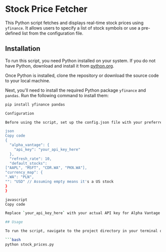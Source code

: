 # Stock Price Fetcher

This Python script fetches and displays real-time stock prices using `yfinance`. It allows users to specify a list of stock symbols or use a pre-defined list from the configuration file.

## Installation

To run this script, you need Python installed on your system. If you do not have Python, download and install it from [python.org](https://www.python.org/).

Once Python is installed, clone the repository or download the source code to your local machine.

Next, you'll need to install the required Python package `yfinance` and `pandas`. Run the following command to install them:

```bash
pip install yfinance pandas

Configuration

Before using the script, set up the config.json file with your preferred settings. Here's a template for config.json:

json
Copy code
{
  "alpha_vantage": {
    "api_key": "your_api_key_here"
  },
  "refresh_rate": 10,
  "default_stocks":
["AAPL", "MSFT", "CDR.WA", "PKN.WA"],
"currency_map": {
".WA": "PLN",
"": "USD" // Assuming empty means it's a US stock
}
}

javascript
Copy code

Replace `your_api_key_here` with your actual API key for Alpha Vantage if needed, though this script primarily uses `yfinance`, which does not require an API key.

## Usage

To run the script, navigate to the project directory in your terminal or command prompt and execute the script with Python:

```bash
python stock_prices.py